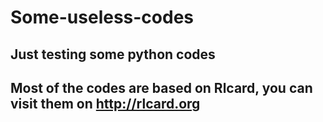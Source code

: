 # Some-useless-codes
## Just testing some python codes
## Most of the codes are based on Rlcard, you can visit them on http://rlcard.org

